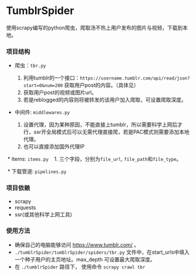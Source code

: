 # TumblrSpider
使用scrapy编写的python爬虫，爬取汤不热上用户发布的图片与视频，下载到本地。

### 项目结构
  * 爬虫：`tbr.py`
    1. 利用tumblr的一个接口：`https://username.tumblr.com/api/read/json?start=0&num=200` 获取用户post的内容。（具体见）
    2. 获取用户post的视频或图片url。
    3. 若是reblogged的内容则将被转发的该用户加入爬取，可设置爬取深度。
    
  * 中间件: `middlewares.py`
    1. 设置代理，因为某种原因，不能直接上tumblr，所以需要科学上网后才行，ssr开全局模式后可以无需代理直接爬，若是PAC模式则需要添加本地代理。
    2. 也可以直接添加国外代理IP
    
  * items: `items.py`
    1. 三个字段，分别为`file_url`, `file_path`和`file_type`。
    
  * 下载管道: `pipelines.py`
	
### 项目依赖
  * scrapy
  * requests
  * ssr(或其他科学上网工具)
  
### 使用方法 
  * 确保自己的电脑能够访问 https://www.tumblr.com/ 。
  * `./tumblrSpider/tumblrSpider/spiders/tbr.py` 文件中，在start_urls中填入一个种子用户的主页地址。max_depth 可设置最大爬取深度。
  * 在 `./tumblrSpider` 路径下， 使用命令 `scrapy crawl tbr` 
